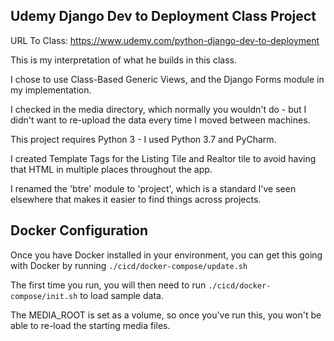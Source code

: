 Udemy Django Dev to Deployment Class Project
--------------------------------------------

URL To Class: https://www.udemy.com/python-django-dev-to-deployment

This is my interpretation of what he builds in this class.

I chose to use Class-Based Generic Views, and the Django Forms module in my implementation.

I checked in the media directory, which normally you wouldn't do - but I didn't want to re-upload the data every time I moved between machines.

This project requires Python 3 - I used Python 3.7 and PyCharm.

I created Template Tags for the Listing Tile and Realtor tile to avoid having that HTML in multiple places throughout the app.

I renamed the 'btre' module to 'project', which is a standard I've seen elsewhere that makes it easier to find things across projects.

Docker Configuration
--------------------
Once you have Docker installed in your environment, you can get this going with Docker by running `./cicd/docker-compose/update.sh`

The first time you run, you will then need to run `./cicd/docker-compose/init.sh` to load sample data.

The MEDIA_ROOT is set as a volume, so once you've run this, you won't be able to re-load the starting media files.
